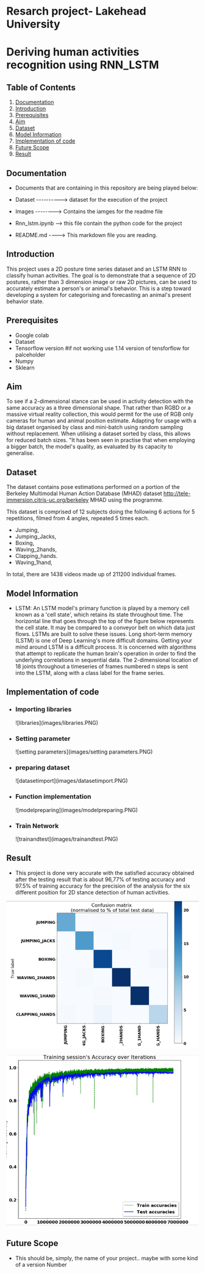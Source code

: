 # Resarch project- Lakehead University
<h1>Deriving human activities recognition using RNN_LSTM</h1>

## Table of Contents

1. [Documentation](#documentation)
2. [Introduction](#Introduction)
3. [Prerequisites](#Prerequisites)
4. [Aim](#Aim)
5. [Dataset](#Dataset)
6. [Model Information](#Model-Information)
7. [Implementation of code](#Implementation-of-code)
8. [Future Scope](#Future-scope)
9. [Result](#result)

## Documentation

- Documents that are containing in this repository are being played below:

- Dataset ----------> dataset for the execution of the project
- Images --------> Contains the iamges for the readme file
- Rnn_lstm.ipynb --> this file contain the python code for the project
- README.md ----> This markdown file you are reading.




## Introduction
This project uses a 2D posture time series dataset and an LSTM RNN to classify human activities. The goal is to demonstrate that a sequence of 2D postures, rather than 3 dimension image or raw 2D pictures, can be used to accurately estimate a person's or animal's behavior. This is a step toward developing a system for categorising and forecasting an animal's present behavior state.
## Prerequisites
- Google colab 
- Dataset
- Tensorflow version #if not working use 1.14 version of tensforflow for palceholder
- Numpy
- Sklearn


## Aim
To see if a 2-dimensional stance can be used in activity detection with the same accuracy as a three dimensional shape. That rather than RGBD or a massive virtual reality collection, this would permit for the use of RGB only cameras for human and animal position estimate.
Adapting for usage with a big dataset organised by class and mini-batch using random sampling without replacement. When utilising a dataset sorted by class, this allows for reduced batch sizes. "It has been seen in practise that when employing a bigger batch, the model's quality, as evaluated by its capacity to generalise. 

## Dataset

The dataset contains pose estimations performed on a portion of the Berkeley Multimodal Human Action Database (MHAD) dataset http://tele-immersion.citris-uc.org/berkeley MHAD using the programme.


This dataset is comprised of 12 subjects doing the following 6 actions for 5 repetitions, filmed from 4 angles, repeated 5 times each.
- Jumping,
- Jumping_Jacks,
- Boxing,
- Waving_2hands,
- Clapping_hands.
- Waving_1hand,

In total, there are 1438 videos made up of 211200 individual frames.

## Model Information
- LSTM: An LSTM model's primary function is played by a memory cell known as a 'cell state', which retains its state throughout time. The horizontal line that goes through the top of the figure below represents the cell state. It may be compared to a conveyor belt on which data just flows. LSTMs are built to solve these issues. Long short-term memory (LSTM) is one of Deep Learning's more difficult domains. Getting your mind around LSTM is a difficult process. It is concerned with algorithms that attempt to replicate the human brain's operation in order to find the underlying correlations in sequential data. The 2-dimensional location of 18 joints throughout a timeseries of frames numbered n steps is sent into the LSTM, along with a class label for the frame series.

## Implementation of code

- <h3>Importing libraries</h3>
    ![libraries](images/libraries.PNG)
- <h3>Setting parameter</h3>
    ![setting parameters](images/setting parameters.PNG)
- <h3>preparing dataset</h3>
    ![datasetimport](images/datasetimport.PNG)
- <h3>Function implementation</h3>
    ![modelpreparing](images/modelpreparing.PNG)
- <h3>Train Network</h3>
    ![trainandtest](images/trainandtest.PNG)
## Result

- This project is done very accurate with the satisfied accuracy obtained after the testing result that is about 96,77\% of testing accuracy and 97.5\% of training accuracy for the precision of the analysis for the six different position for 2D stance detection of human activities.

![confusionmatrix](images/confusionmat.PNG)

![graph](images/graph.PNG)


## Future Scope

- This should be, simply, the name of your project.. maybe with some kind of a version Number





